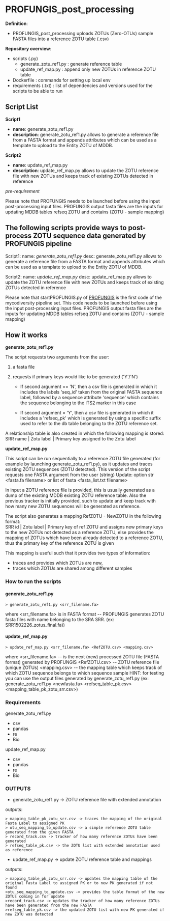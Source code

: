 # PROFUNGIS_post_processing 

**Definition**: 
- PROFUNGIS_post_processing uploads ZOTUs (Zero-OTUs) sample FASTA files into a reference ZOTU table (.csv)

**Repository overview**:
- scripts (.py)
  - generate_zotu_ref1.py : generate reference table
  - update_ref_map.py : append only new ZOTUs in reference ZOTU table
- Dockerfile : commands for setting up local env
- requirements (.txt) : list of dependencies and versions used for the scripts to be able to run

## Script List

**Script1**

- **name**: generate_zotu_ref1.py
- **description**: generate_zotu_ref1.py allows to generate a reference file from a FASTA format and appends attributes which can be used as a template to upload to the Entity ZOTU of MDDB.

**Script2**

- **name**: update_ref_map.py
- **description**: update_ref_map.py allows to update the ZOTU reference file with new ZOTUs and keeps track of existing ZOTUs detected in reference

*pre-requirement*

Please note that PROFUNGIS needs to be launched before using the input post-processing input files.
PROFUNGIS output fasta files are the inputs for updating MDDB tables refseq ZOTU and contains (ZOTU - sample mapping)







## The following scripts provide ways to post-process ZOTU sequence data generated by PROFUNGIS pipeline

Script1: 
name: *generate_zotu_ref1.py*
desc: generate_zotu_ref1.py allows to generate a reference file from a FASTA format and appends attributes which can be used as a template to upload to the Entity ZOTU of MDDB.

Script2:
name: *update_ref_map.py*
desc: update_ref_map.py allows to update the ZOTU reference file with new ZOTUs and keeps track of existing ZOTUs detected in reference

Please note that startPROFUNGIS.py of [PROFUNGIS](https://github.com/naturalis/mycodiversity/tree/master/PROFUNGIS) is the first code of the mycodiversity pipeline set. This code needs to be launched before using the input post-processing input files.
PROFUNGIS output fasta files are the inputs for updating MDDB tables refseq ZOTU and contains (ZOTU - sample mapping)

## How it works

  **generate_zotu_ref1.py**

The script requests two arguments from the user: 

1. a fasta file 
2. requests if primary keys would like to be generated ('Y'/'N') 

   - If second argument == 'N', then a csv file is generated in which it includes the labels 'seq_id' taken
from the original FASTA sequence label, followed by a sequence attribute 'sequence' which contains 
the sequence belonging to the ITS2 marker in this case

   - If second argument = 'Y', then a csv file is generated in which it includes a 'refseq_pk' 
which is generated by using a specific suffix used to refer to the db table belonging to 
the ZOTU reference set.

A relationship table is also created in which the following mapping is stored: 
SRR name | Zotu label | Primary key assigned to the Zotu label


  **update_ref_map.py**

This script can be run sequentially to a reference ZOTU file generated (for example by launching generate_zotu_ref1.py), 
as it updates and traces existing ZOTU sequences (ZOTU detected).
This version of the script requests one FASTA argument from the user (string)
Update: option str <fasta.fa filename> or list of fasta <fasta_list.txt filename>

In input a ZOTU reference file is provided, this is usually generated as a dump of the existing 
MDDB existing ZOTU reference table. 
Also the previous tracker is initially provided, such to update and keep track with how many
new ZOTU sequences will be generated as reference.

The script also generates a mapping RefZOTU - NewZOTU in the following format:  
SRR id | Zotu label | Primary key of ref ZOTU
and assigns new primary keys to the new ZOTUs not detected as a reference ZOTU, else provides the mapping of ZOTUs which have been already detected
to a reference ZOTU, thus the primary key of the reference ZOTU is given 

This mapping is useful such that it provides two types of information:
- traces and provides which ZOTUs are new, 
- traces which ZOTUs are shared among different samples

### How to run the scripts

#### generate_zotu_ref1.py

	> generate_zotu_ref1.py <srr_filename.fa> 

where <srr_filename.fa> is in FASTA format -- PROFUNGIS generates ZOTU fasta files with name belonging to the SRA SRR. 
  	(ex: SRR1502226_zotus_final.fa))


#### update_ref_map.py
	> update_ref_map.py <srr_filename.fa> <RefZOTU.csv> <mapping.csv>
	
where	<srr_filename.fa> -- is the next (new) processed ZOTU file (FASTA format) generated by PROFUNGIS
		<RefZOTU.csv> -- ZOTU reference file (unique ZOTUs)
		<mapping.csv> -- the mapping table which keeps track of which ZOTU sequence belongs to which sequence sample 
		HINT: for testing you can use the output files generated by generate_zotu_ref1.py
		(ex: generate_zotu_ref1.py <newfasta.fa> <refseq_table_pk.csv> <mapping_table_pk_zotu_srr.csv>)

 
### Requirements

generate_zotu_ref1.py
- csv
- pandas
- re
- Bio


update_ref_map.py
- csv
- pandas
- re
- Bio 


### OUTPUTS

- generate_zotu_ref1.py -> ZOTU reference file with extended annotation

outputs:

	> mapping_table_pk_zotu_srr.csv -> traces the mapping of the original Fasta Label to assigned PK
	> otu_seq_mapping_to_update.csv -> a simple reference ZOTU table generated from the given FASTA
	> record_track.csv -> tracker of how many reference ZOTUs have been generated
	> refseq_table_pk.csv -> the ZOTU list with extended annotation used as reference


- update_ref_map.py -> update ZOTU reference table and mappings
	
outputs:
	
 	> mapping_table_pk_zotu_srr.csv -> updates the mapping table of the original Fasta Label to assigned PK or to new PK generated if not found
	>otu_seq_mapping_to_update.csv -> provides the table format of the new ZOTUs coming in for update
	>record_track.csv -> updates the tracker of how many reference ZOTUs have been generated from the new FASTA
	>refseq_table_pk.csv -> the updated ZOTU list with new PK generated if new ZOTU was detected





